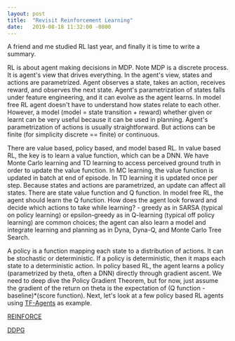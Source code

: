 ```yaml
---
layout: post
title:  "Revisit Reinforcement Learning"
date:   2019-08-18 11:32:00 -0800
---
```

A friend and me studied RL last year, and finally it is time to write a summary.


RL is about agent making decisions in MDP. Note MDP is a discrete process. It is agent's view that drives everything. In the agent's view, states and actions are parametrized. Agent observes a state, takes an action, receives reward, and observes the next state. Agent's parametrization of states falls under feature engineering, and it can evolve as the agent learns. In model free RL agent doesn't have to understand how states relate to each other. However, a model (model = state transition + reward) whether given or learnt can be very useful because it can be used in planning. Agent's parametrization of actions is usually straightforward. But actions can be finite (for simplicity discrete == finite) or continuous.


There are value based, policy based, and model based RL. In value based RL, the key is to learn a value function, which can be a DNN. We have Monte Carlo learning and TD learning to access perceived ground truth in order to update the value function. In MC learning, the value function is updated in batch at end of episode. In TD learning it is updated once per step. Because states and actions are parametrized, an update can affect all states. There are state value function and Q function. In model free RL, the agent should learn the Q function. How does the agent look forward and decide which actions to take while learning? - greedy as in SARSA (typical on policy learning) or epsilon-greedy as in Q-learning (typical off policy learning) are common choices; the agent can also learn a model and integrate learning and planning as in Dyna, Dyna-Q, and Monte Carlo Tree Search.


A policy is a function mapping each state to a distribution of actions. It can be stochastic or deterministic. If a policy is deterministic, then it maps each state to a deterministic action. In policy based RL, the agent learns a policy (parametrized by theta, often a DNN) directly through gradient ascent. We need to deep dive the Policy Gradient Theorem, but for now, just assume the gradient of the return on theta is the expectation of (Q function - baseline)\*(score function). Next, let's look at a few policy based RL agents using [TF-Agents][TF-Agents] as example.

[REINFORCE][REINFORCE]

[DDPG][DDPG]


[TF-Agents]:https://github.com/tensorflow/agents
[REINFORCE]:https://github.com/tensorflow/agents/blob/master/tf_agents/agents/reinforce/reinforce_agent.py
[DDPG]:https://github.com/tensorflow/agents/blob/master/tf_agents/agents/ddpg/ddpg_agent.py
